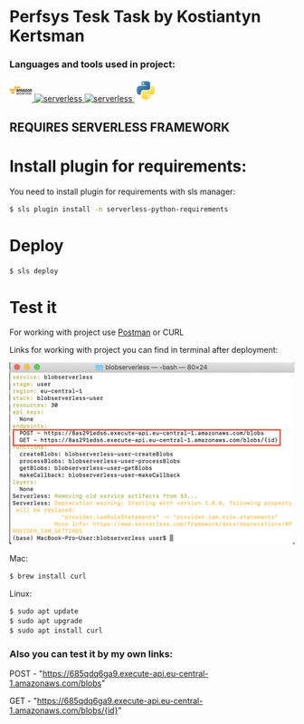 <h1>Perfsys Tesk Task by Kostiantyn Kertsman</h1>



<h3>Languages and tools used in project:</h3>
<p align="left"> <a href="https://aws.amazon.com" target="_blank"> <img src="https://raw.githubusercontent.com/devicons/devicon/master/icons/amazonwebservices/amazonwebservices-original-wordmark.svg" alt="aws" width="40" height="40"/> </a>
<a href="https://serverless.com" target="_blank"> <img src="https://github.com/serverless/artwork/blob/1701ae94377700fde0496890d26a6851720a4f9a/icon-serverless.png" alt="serverless" width="40" height="40"/> </a> 
<a href="https://serverless.com" target="_blank"> <img src="https://github.com/serverless/artwork/blob/1701ae94377700fde0496890d26a6851720a4f9a/icon-serverles-framework.png" alt="serverless" width="40" height="40"/> </a> 
<a href="https://www.python.org" target="_blank"> <img src="https://raw.githubusercontent.com/devicons/devicon/master/icons/python/python-original.svg" alt="python" width="40" height="40"/> </a> </p>

<h2> REQUIRES SERVERLESS FRAMEWORK </h2>

# Install plugin for requirements:
You need to install plugin for requirements with sls manager:
```bash
$ sls plugin install -n serverless-python-requirements

```

# Deploy

```bash
$ sls deploy

```

# Test it
For working with project use <a href="https://www.postman.com">Postman</a> or CURL 

Links for working with project you can find in terminal after deployment:

<kbd><img src="https://github.com/kokakerze/serverlessblob/blob/c84686bcaae864a036047aa4110c971cfbb97c40/blobs/1.png"/></kbd>

Mac:
```bash
$ brew install curl

```
Linux:

```bash
$ sudo apt update
$ sudo apt upgrade
$ sudo apt install curl
```

<h3>Also you can test it by my own links:</h3>

  POST - "https://685qdq6ga9.execute-api.eu-central-1.amazonaws.com/blobs"

  GET - "https://685qdq6ga9.execute-api.eu-central-1.amazonaws.com/blobs/{id}"

